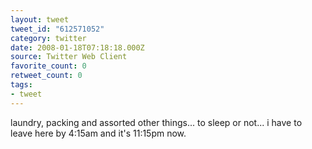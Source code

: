 ```yaml
---
layout: tweet
tweet_id: "612571052"
category: twitter
date: 2008-01-18T07:18:18.000Z
source: Twitter Web Client
favorite_count: 0
retweet_count: 0
tags:
- tweet
---
```


laundry, packing and assorted other things... to sleep or not... i have to leave here by 4:15am and it's 11:15pm now.
